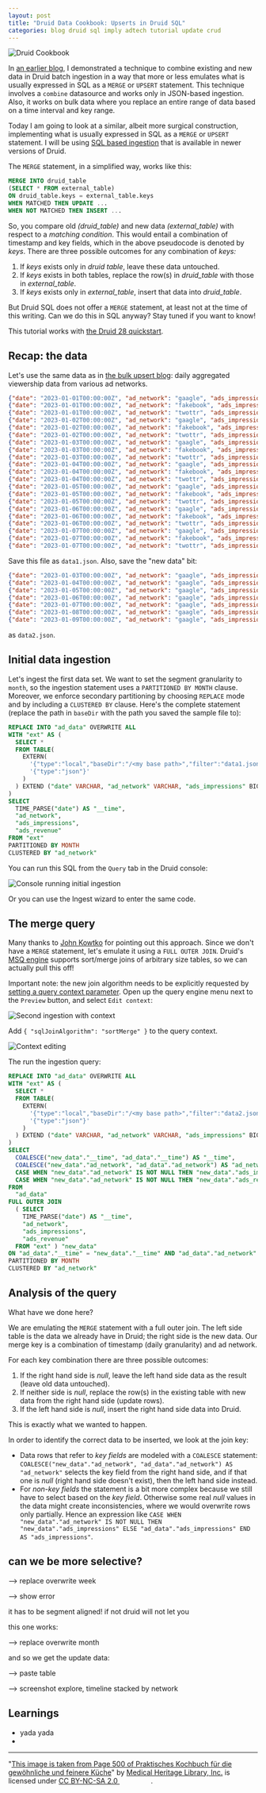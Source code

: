 ```yaml
---
layout: post
title: "Druid Data Cookbook: Upserts in Druid SQL"
categories: blog druid sql imply adtech tutorial update crud
---
```


![Druid Cookbook](/assets/2021-12-21-elf.jpg)

In [an earlier blog](/2023/03/07/selective-bulk-upserts-in-apache-druid/), I demonstrated a technique to combine existing and new data in Druid batch ingestion in a way that more or less emulates what is usually expressed in SQL as a `MERGE` or `UPSERT` statement. This technique involves a `combine` datasource and works only in JSON-based ingestion. Also, it works on bulk data where you replace an entire range of data based on a time interval and key range.

Today I am going to look at a similar, albeit more surgical construction, implementing what is usually expressed in SQL as a `MERGE` or `UPSERT` statement. I will be using [SQL based ingestion](https://druid.apache.org/docs/latest/multi-stage-query/) that is available in newer versions of Druid.

The `MERGE` statement, in a simplified way, works like this:

```sql
MERGE INTO druid_table
(SELECT * FROM external_table)
ON druid_table.keys = external_table.keys
WHEN MATCHED THEN UPDATE ...
WHEN NOT MATCHED THEN INSERT ...
```

So, you compare old _(druid_table)_ and new data _(external_table)_ with respect to a _matching condition_. This would entail a combination of timestamp and key fields, which in the above pseudocode is denoted by _keys_. There are three possible outcomes for any combination of _keys:_

1. If _keys_ exists only in _druid table_, leave these data untouched.
2. If _keys_ exists in both tables, replace the row(s) in _druid_table_ with those in _external_table_.
3. If _keys_ exists only in _external_table_, insert that data into _druid_table_.

But Druid SQL does not offer a `MERGE` statement, at least not at the time of this writing. Can we do this in SQL anyway? Stay tuned if you want to know!

This tutorial works with [the Druid 28 quickstart](https://druid.apache.org/docs/latest/tutorials/).

## Recap: the data

Let's use the same data as in [the bulk upsert blog](/2023/03/07/selective-bulk-upserts-in-apache-druid/): daily aggregated viewership data from various ad networks.

```json
{"date": "2023-01-01T00:00:00Z", "ad_network": "gaagle", "ads_impressions": 2770, "ads_revenue": 330.69}
{"date": "2023-01-01T00:00:00Z", "ad_network": "fakebook", "ads_impressions": 9646, "ads_revenue": 137.85}
{"date": "2023-01-01T00:00:00Z", "ad_network": "twottr", "ads_impressions": 1139, "ads_revenue": 493.73}
{"date": "2023-01-02T00:00:00Z", "ad_network": "gaagle", "ads_impressions": 9066, "ads_revenue": 368.66}
{"date": "2023-01-02T00:00:00Z", "ad_network": "fakebook", "ads_impressions": 4426, "ads_revenue": 170.96}
{"date": "2023-01-02T00:00:00Z", "ad_network": "twottr", "ads_impressions": 9110, "ads_revenue": 452.2}
{"date": "2023-01-03T00:00:00Z", "ad_network": "gaagle", "ads_impressions": 3275, "ads_revenue": 363.53}
{"date": "2023-01-03T00:00:00Z", "ad_network": "fakebook", "ads_impressions": 9494, "ads_revenue": 426.37}
{"date": "2023-01-03T00:00:00Z", "ad_network": "twottr", "ads_impressions": 4325, "ads_revenue": 107.44}
{"date": "2023-01-04T00:00:00Z", "ad_network": "gaagle", "ads_impressions": 8816, "ads_revenue": 311.53}
{"date": "2023-01-04T00:00:00Z", "ad_network": "fakebook", "ads_impressions": 8955, "ads_revenue": 254.5}
{"date": "2023-01-04T00:00:00Z", "ad_network": "twottr", "ads_impressions": 6905, "ads_revenue": 211.74}
{"date": "2023-01-05T00:00:00Z", "ad_network": "gaagle", "ads_impressions": 3075, "ads_revenue": 382.41}
{"date": "2023-01-05T00:00:00Z", "ad_network": "fakebook", "ads_impressions": 4870, "ads_revenue": 205.84}
{"date": "2023-01-05T00:00:00Z", "ad_network": "twottr", "ads_impressions": 1418, "ads_revenue": 282.21}
{"date": "2023-01-06T00:00:00Z", "ad_network": "gaagle", "ads_impressions": 7413, "ads_revenue": 322.43}
{"date": "2023-01-06T00:00:00Z", "ad_network": "fakebook", "ads_impressions": 1251, "ads_revenue": 265.52}
{"date": "2023-01-06T00:00:00Z", "ad_network": "twottr", "ads_impressions": 8055, "ads_revenue": 394.56}
{"date": "2023-01-07T00:00:00Z", "ad_network": "gaagle", "ads_impressions": 4279, "ads_revenue": 317.84}
{"date": "2023-01-07T00:00:00Z", "ad_network": "fakebook", "ads_impressions": 5848, "ads_revenue": 162.96}
{"date": "2023-01-07T00:00:00Z", "ad_network": "twottr", "ads_impressions": 9449, "ads_revenue": 379.21}
```

Save this file as `data1.json`. Also, save the "new data" bit:

```json
{"date": "2023-01-03T00:00:00Z", "ad_network": "gaagle", "ads_impressions": 4521, "ads_revenue": 378.65}
{"date": "2023-01-04T00:00:00Z", "ad_network": "gaagle", "ads_impressions": 4330, "ads_revenue": 464.02}
{"date": "2023-01-05T00:00:00Z", "ad_network": "gaagle", "ads_impressions": 6088, "ads_revenue": 320.57}
{"date": "2023-01-06T00:00:00Z", "ad_network": "gaagle", "ads_impressions": 3417, "ads_revenue": 162.77}
{"date": "2023-01-07T00:00:00Z", "ad_network": "gaagle", "ads_impressions": 9762, "ads_revenue": 76.27}
{"date": "2023-01-08T00:00:00Z", "ad_network": "gaagle", "ads_impressions": 1484, "ads_revenue": 188.17}
{"date": "2023-01-09T00:00:00Z", "ad_network": "gaagle", "ads_impressions": 1845, "ads_revenue": 287.5}
```

as `data2.json`.

## Initial data ingestion

Let's ingest the first data set. We want to set the segment granularity to `month`, so the ingestion statement uses a `PARTITIONED BY MONTH` clause. Moreover, we enforce secondary partitioning by choosing `REPLACE` mode and by including a `CLUSTERED BY` clause. Here's the complete statement (replace the path in `baseDir` with the path you saved the sample file to):

```sql
REPLACE INTO "ad_data" OVERWRITE ALL
WITH "ext" AS (
  SELECT *
  FROM TABLE(
    EXTERN(
      '{"type":"local","baseDir":"/<my base path>","filter":"data1.json"}',
      '{"type":"json"}'
    )
  ) EXTEND ("date" VARCHAR, "ad_network" VARCHAR, "ads_impressions" BIGINT, "ads_revenue" DOUBLE)
)
SELECT
  TIME_PARSE("date") AS "__time",
  "ad_network",
  "ads_impressions",
  "ads_revenue"
FROM "ext"
PARTITIONED BY MONTH
CLUSTERED BY "ad_network"
```

You can run this SQL from the `Query` tab in the Druid console:

![Console running initial ingestion](/assets/2023-11-25-01-ingest1.jpg)

Or you can use the Ingest wizard to enter the same code.

## The merge query

Many thanks to [John Kowtko](https://www.linkedin.com/in/jkowtko/) for pointing out this approach. Since we don't have a `MERGE` statement, let's emulate it using a `FULL OUTER JOIN`. Druid's [MSQ engine](https://druid.apache.org/docs/latest/multi-stage-query/concepts#multi-stage-query-task-engine) supports sort/merge joins of arbitrary size tables, so we can actually pull this off!

Important note: the new join algorithm needs to be explicitly requested by [setting a query context parameter](https://druid.apache.org/docs/latest/multi-stage-query/reference#joins). Open up the query engine menu next to the `Preview` button, and select `Edit context`:  

![Second ingestion with context](/assets/2023-11-25-02-ingest2.jpg)

Add `{ "sqlJoinAlgorithm": "sortMerge" }` to the query context. 

![Context editing](/assets/2023-11-25-03-context.jpg)

The run the ingestion query:

```sql
REPLACE INTO "ad_data" OVERWRITE ALL
WITH "ext" AS (
  SELECT *
  FROM TABLE(
    EXTERN(
      '{"type":"local","baseDir":"/<my base path>","filter":"data2.json"}',
      '{"type":"json"}'
    )
  ) EXTEND ("date" VARCHAR, "ad_network" VARCHAR, "ads_impressions" BIGINT, "ads_revenue" DOUBLE)
)
SELECT
  COALESCE("new_data"."__time", "ad_data"."__time") AS "__time",
  COALESCE("new_data"."ad_network", "ad_data"."ad_network") AS "ad_network",
  CASE WHEN "new_data"."ad_network" IS NOT NULL THEN "new_data"."ads_impressions" ELSE "ad_data"."ads_impressions" END AS "ads_impressions",
  CASE WHEN "new_data"."ad_network" IS NOT NULL THEN "new_data"."ads_revenue" ELSE "ad_data"."ads_revenue" END AS "ads_revenue"
FROM
  "ad_data"
FULL OUTER JOIN
  ( SELECT
    TIME_PARSE("date") AS "__time",
    "ad_network",
    "ads_impressions",
    "ads_revenue"
  FROM "ext" ) "new_data"
ON "ad_data"."__time" = "new_data"."__time" AND "ad_data"."ad_network" = "new_data"."ad_network"
PARTITIONED BY MONTH
CLUSTERED BY "ad_network"
```

## Analysis of the query

What have we done here?

We are emulating the `MERGE` statement with a full outer join. The left side table is the data we already have in Druid; the right side is the new data. Our merge key is a combination of timestamp (daily granularity) and ad network.

For each key combination there are three possible outcomes:

1. If the right hand side is _null_, leave the left hand side data as the result (leave old data untouched).
2. If neither side is _null_, replace the row(s) in the existing table with new data from the right hand side (update rows).
3. If the left hand side is _null_, insert the right hand side data into Druid.

This is exactly what we wanted to happen.

In order to identify the correct data to be inserted, we look at the join key:

- Data rows that refer to _key fields_ are modeled with a `COALESCE` statement: `COALESCE("new_data"."ad_network", "ad_data"."ad_network") AS "ad_network"` selects the key field from the right hand side, and if that one is _null_ (right hand side doesn't exist), then the left hand side instead.
- For _non-key fields_ the statement is a bit more complex because we still have to select based on the _key field_. Otherwise some real _null_ values in the data might create inconsistencies, where we would overwrite rows only partially. Hence an expression like `CASE WHEN "new_data"."ad_network" IS NOT NULL THEN "new_data"."ads_impressions" ELSE "ad_data"."ads_impressions" END AS "ads_impressions"`.

## can we be more selective?

--> replace overwrite week

--> show error

it has to be segment aligned! if not druid will not let you

this one works:

--> replace overwrite month

and so we get the update data:

--> paste table

--> screenshot explore, timeline stacked by network

## Learnings

- yada yada
- 

---

"[This image is taken from Page 500 of Praktisches Kochbuch f&uuml;r die gew&ouml;hnliche und feinere K&uuml;che](https://www.flickr.com/photos/mhlimages/48051262646/)" by [Medical Heritage Library, Inc.](https://www.flickr.com/photos/mhlimages/) is licensed under <a target="_blank" rel="noopener noreferrer" href="https://creativecommons.org/licenses/by-nc-sa/2.0/">CC BY-NC-SA 2.0 <img src="https://mirrors.creativecommons.org/presskit/icons/cc.svg" style="height: 1em; margin-right: 0.125em; display: inline;"/><img src="https://mirrors.creativecommons.org/presskit/icons/by.svg" style="height: 1em; margin-right: 0.125em; display: inline;"/><img src="https://mirrors.creativecommons.org/presskit/icons/nc.svg" style="height: 1em; margin-right: 0.125em; display: inline;"/><img src="https://mirrors.creativecommons.org/presskit/icons/sa.svg" style="height: 1em; margin-right: 0.125em; display: inline;"/></a>.
